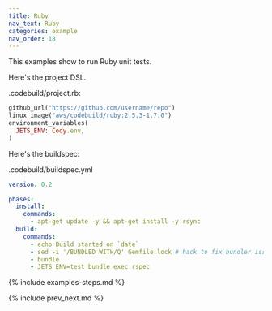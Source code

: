 ```yaml
---
title: Ruby
nav_text: Ruby
categories: example
nav_order: 18
---
```


This examples show to run Ruby unit tests.

Here's the project DSL.

.codebuild/project.rb:


```ruby
github_url("https://github.com/username/repo")
linux_image("aws/codebuild/ruby:2.5.3-1.7.0")
environment_variables(
  JETS_ENV: Cody.env,
)
```

Here's the buildspec:

.codebuild/buildspec.yml

```yaml
version: 0.2

phases:
  install:
    commands:
      - apt-get update -y && apt-get install -y rsync
  build:
    commands:
      - echo Build started on `date`
      - sed -i '/BUNDLED WITH/Q' Gemfile.lock # hack to fix bundler issue: allow different versions of bundler to work
      - bundle
      - JETS_ENV=test bundle exec rspec
```

{% include examples-steps.md %}

{% include prev_next.md %}
